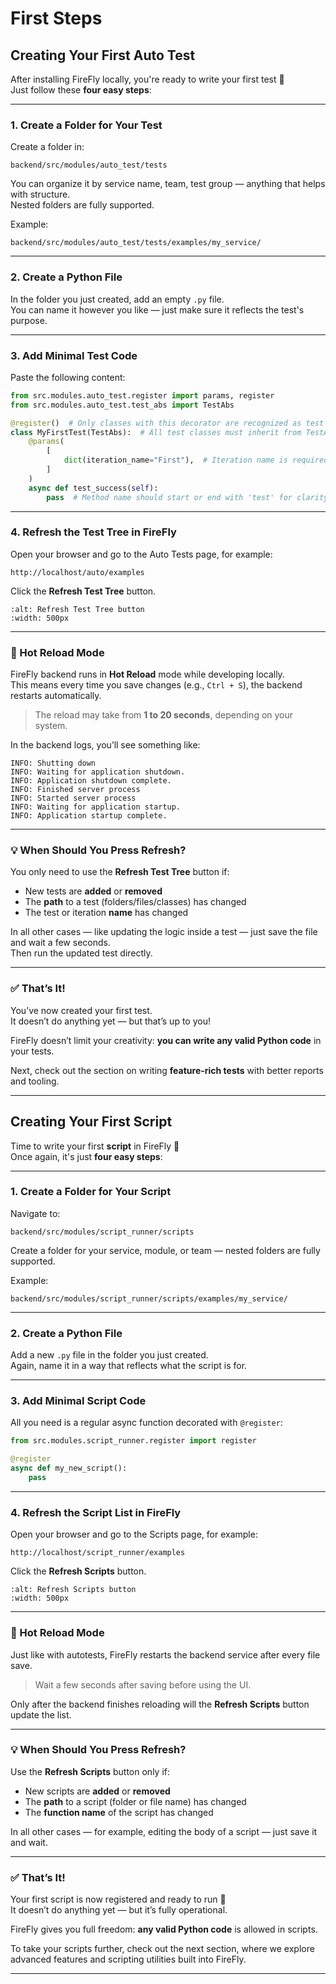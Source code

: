 # First Steps

## Creating Your First Auto Test

After installing FireFly locally, you're ready to write your first test 🚀  
Just follow these **four easy steps**:

---

### 1. Create a Folder for Your Test

Create a folder in:

```
backend/src/modules/auto_test/tests
```

You can organize it by service name, team, test group — anything that helps with structure.  
Nested folders are fully supported.

Example:

```
backend/src/modules/auto_test/tests/examples/my_service/
```

---

### 2. Create a Python File

In the folder you just created, add an empty `.py` file.  
You can name it however you like — just make sure it reflects the test's purpose.

---

### 3. Add Minimal Test Code

Paste the following content:

```python
from src.modules.auto_test.register import params, register
from src.modules.auto_test.test_abs import TestAbs

@register()  # Only classes with this decorator are recognized as test classes.
class MyFirstTest(TestAbs):  # All test classes must inherit from TestAbs.
    @params(
        [
            dict(iteration_name="First"),  # Iteration name is required and shown in the UI.
        ]
    )
    async def test_success(self):
        pass  # Method name should start or end with 'test' for clarity.
```

---

### 4. Refresh the Test Tree in FireFly

Open your browser and go to the Auto Tests page, for example:

```
http://localhost/auto/examples
```

Click the **Refresh Test Tree** button.

```{image} /_static/images/first_steps_refresh.png
:alt: Refresh Test Tree button
:width: 500px
```

---

### 🔄 Hot Reload Mode

FireFly backend runs in **Hot Reload** mode while developing locally.  
This means every time you save changes (e.g., `Ctrl + S`), the backend restarts automatically.

> The reload may take from **1 to 20 seconds**, depending on your system.

In the backend logs, you’ll see something like:

```
INFO: Shutting down
INFO: Waiting for application shutdown.
INFO: Application shutdown complete.
INFO: Finished server process
INFO: Started server process
INFO: Waiting for application startup.
INFO: Application startup complete.
```

---

### 💡 When Should You Press Refresh?

You only need to use the **Refresh Test Tree** button if:

- New tests are **added** or **removed**
- The **path** to a test (folders/files/classes) has changed
- The test or iteration **name** has changed

In all other cases — like updating the logic inside a test — just save the file and wait a few seconds.  
Then run the updated test directly.

---

### ✅ That’s It!

You’ve now created your first test.  
It doesn’t do anything yet — but that’s up to you!

FireFly doesn’t limit your creativity: **you can write any valid Python code** in your tests.

Next, check out the section on writing **feature-rich tests** with better reports and tooling.

---

## Creating Your First Script

Time to write your first **script** in FireFly 🚀  
Once again, it's just **four easy steps**:

---

### 1. Create a Folder for Your Script

Navigate to:

```
backend/src/modules/script_runner/scripts
```

Create a folder for your service, module, or team — nested folders are fully supported.

Example:

```
backend/src/modules/script_runner/scripts/examples/my_service/
```

---

### 2. Create a Python File

Add a new `.py` file in the folder you just created.  
Again, name it in a way that reflects what the script is for.

---

### 3. Add Minimal Script Code

All you need is a regular async function decorated with `@register`:

```python
from src.modules.script_runner.register import register

@register
async def my_new_script():
    pass
```

---

### 4. Refresh the Script List in FireFly

Open your browser and go to the Scripts page, for example:

```
http://localhost/script_runner/examples
```

Click the **Refresh Scripts** button.

```{image} /_static/images/first_steps_refresh_scripts.png
:alt: Refresh Scripts button
:width: 500px
```

---

### 🔄 Hot Reload Mode

Just like with autotests, FireFly restarts the backend service after every file save.

> Wait a few seconds after saving before using the UI.

Only after the backend finishes reloading will the **Refresh Scripts** button update the list.

---

### 💡 When Should You Press Refresh?

Use the **Refresh Scripts** button only if:

- New scripts are **added** or **removed**
- The **path** to a script (folder or file name) has changed
- The **function name** of the script has changed

In all other cases — for example, editing the body of a script — just save it and wait.

---

### ✅ That’s It!

Your first script is now registered and ready to run 🎉  
It doesn’t do anything yet — but it’s fully operational.

FireFly gives you full freedom: **any valid Python code** is allowed in scripts.

To take your scripts further, check out the next section, where we explore advanced features and scripting utilities built into FireFly.

---